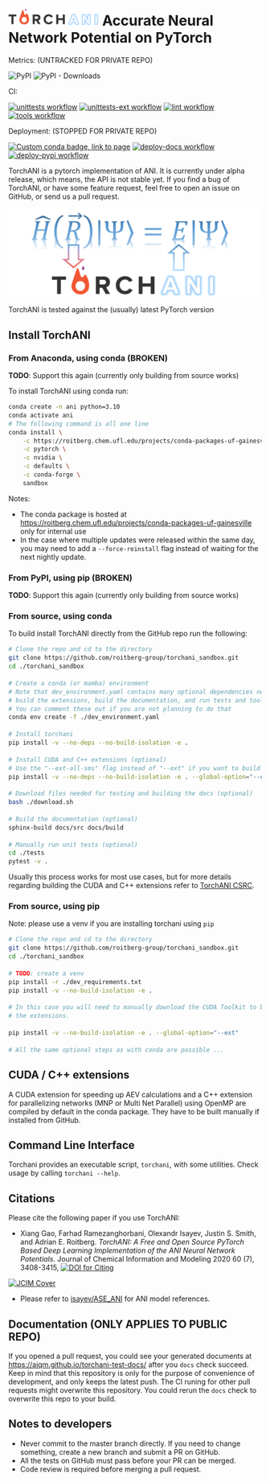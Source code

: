 # <img src=https://raw.githubusercontent.com/aiqm/torchani/master/logo1.png width=180/>  Accurate Neural Network Potential on PyTorch

Metrics: (UNTRACKED FOR PRIVATE REPO)

![PyPI](https://img.shields.io/pypi/v/torchani.svg)
![PyPI - Downloads](https://img.shields.io/pypi/dm/torchani.svg)

CI:

[![unittests workflow](
    https://github.com/roitberg-group/torchani_sandbox/actions/workflows/unittests.yml/badge.svg
)](https://github.com/roitberg-group/torchani_sandbox/actions/workflows/unittests.yml)
[![unittests-ext workflow](
    https://github.com/roitberg-group/torchani_sandbox/actions/workflows/unittests-ext.yml/badge.svg
)](https://github.com/roitberg-group/torchani_sandbox/actions/workflows/unittests-ext.yml)
[![lint workflow](
    https://github.com/roitberg-group/torchani_sandbox/actions/workflows/lint.yml/badge.svg
)](https://github.com/roitberg-group/torchani_sandbox/actions/workflows/lint.yml)
[![tools workflow](
        https://github.com/roitberg-group/torchani_sandbox/actions/workflows/tools.yml/badge.svg
)](https://github.com/roitberg-group/torchani_sandbox/actions/workflows/tools.yml)

Deployment: (STOPPED FOR PRIVATE REPO)

[![Custom conda badge, link to page](
        https://img.shields.io/badge/conda--package-page-blue
)](https://roitberg.chem.ufl.edu/projects/conda-packages-uf-gainesville)
[![deploy-docs workflow](
    https://github.com/aiqm/torchani/workflows/deploy-docs/badge.svg
)](https://github.com/aiqm/torchani/actions)
[![deploy-pypi workflow](
    https://github.com/aiqm/torchani/workflows/deploy-pypi/badge.svg
)](https://github.com/aiqm/torchani/actions)

TorchANI is a pytorch implementation of ANI. It is currently under alpha
release, which means, the API is not stable yet. If you find a bug of TorchANI,
or have some feature request, feel free to open an issue on GitHub, or send us
a pull request.

<img src=https://raw.githubusercontent.com/aiqm/torchani/master/logo2.png width=500/>

TorchANI is tested against the (usually) latest PyTorch version

## Install TorchANI

### From Anaconda, using conda (BROKEN)

**TODO**: Support this again (currently only building from source works)

To install TorchANI using conda run:

```bash
conda create -n ani python=3.10
conda activate ani
# The following command is all one line
conda install \
    -c https://roitberg.chem.ufl.edu/projects/conda-packages-uf-gainesville \
    -c pytorch \
    -c nvidia \
    -c defaults \
    -c conda-forge \
    sandbox
```

Notes:

- The conda package is hosted at
  https://roitberg.chem.ufl.edu/projects/conda-packages-uf-gainesville only for
  internal use
- In the case where multiple updates were released within the same day, you may
  need to add a `--force-reinstall` flag instead of waiting for the next
  nightly update.

### From PyPI, using pip (BROKEN)

**TODO**: Support this again (currently only building from source works)

### From source, using conda

To build install TorchANI directly from the GitHub repo run the following:

```bash
# Clone the repo and cd to the directory
git clone https://github.com/roitberg-group/torchani_sandbox.git
cd ./torchani_sandbox

# Create a conda (or mamba) environment
# Note that dev_environment.yaml contains many optional dependencies needed to
# build the extensions, build the documentation, and run tests and tools
# You can comment these out if you are not planning to do that
conda env create -f ./dev_environment.yaml

# Install torchani
pip install -v --no-deps --no-build-isolation -e .

# Install CUDA and C++ extensions (optional)
# Use the "--ext-all-sms" flag instead of "--ext" if you want to build for all GPUs
pip install -v --no-deps --no-build-isolation -e . --global-option="--ext"

# Download files needed for testing and building the docs (optional)
bash ./download.sh

# Build the documentation (optional)
sphinx-build docs/src docs/build

# Manually run unit tests (optional)
cd ./tests
pytest -v .
```

Usually this process works for most use cases, but for more details regarding
building the CUDA and C++ extensions refer to [TorchANI CSRC](torchani/csrc).

### From source, using pip

Note: please use a venv if you are installing torchani using `pip`

```bash
# Clone the repo and cd to the directory
git clone https://github.com/roitberg-group/torchani_sandbox.git
cd ./torchani_sandbox

# TODO: create a venv
pip install -r ./dev_requirements.txt
pip install -v --no-build-isolation -e .

# In this case you will need to manually download the CUDA Toolkit to build
# the extensions.

pip install -v --no-build-isolation -e . --global-option="--ext"

# All the same optional steps as with conda are possible ...
```

## CUDA / C++ extensions

A CUDA extension for speeding up AEV calculations and a C++ extension for
parallelizing networks (MNP or Multi Net Parallel) using OpenMP are compiled by
default in the conda package. They have to be built manually if installed from
GitHub.

## Command Line Interface

Torchani provides an executable script, `torchani`, with some utilities. Check
usage by calling ``torchani --help``.

## Citations

Please cite the following paper if you use TorchANI:

- Xiang Gao, Farhad Ramezanghorbani, Olexandr Isayev, Justin S. Smith, and
  Adrian E. Roitberg. *TorchANI: A Free and Open Source PyTorch Based Deep
  Learning Implementation of the ANI Neural Network Potentials*. Journal of
  Chemical Information and Modeling 2020 60 (7), 3408-3415,
  [
    ![DOI for Citing](
        https://img.shields.io/badge/DOI-10.1021%2Facs.jcim.0c00451-green.svg
    )
](https://doi.org/10.1021/acs.jcim.0c00451)

[
    ![JCIM Cover](
        https://pubs.acs.org/na101/home/literatum/publisher/achs/journals/content/jcisd8/2020/jcisd8.2020.60.issue-7/jcisd8.2020.60.issue-7/20200727/jcisd8.2020.60.issue-7.largecover.jpg)
    ](
        https://pubs.acs.org/toc/jcisd8/60/7
    )

- Please refer to [isayev/ASE_ANI](https://github.com/isayev/ASE_ANI) for ANI
  model references.

## Documentation (ONLY APPLIES TO PUBLIC REPO)

If you opened a pull request, you could see your generated documents at
https://aiqm.github.io/torchani-test-docs/ after you `docs` check succeed. Keep
in mind that this repository is only for the purpose of convenience of
development, and only keeps the latest push. The CI runing for other pull
requests might overwrite this repository. You could rerun the `docs` check to
overwrite this repo to your build.

## Notes to developers

- Never commit to the master branch directly. If you need to change something,
  create a new branch and submit a PR on GitHub.
- All the tests on GitHub must pass before your PR can be merged.
- Code review is required before merging a pull request.
